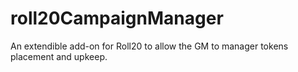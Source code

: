# roll20CampaignManager
An extendible add-on for Roll20 to allow the GM to manager tokens placement and upkeep.
